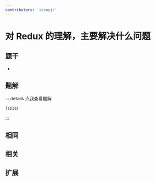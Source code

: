 ```yaml
---
contributors: 'isboyjc'
---
```


# 对 Redux 的理解，主要解决什么问题


## 题干

- 



## 题解

::: details 点我查看题解

  TODO

:::



## 相同


## 相关


## 扩展

